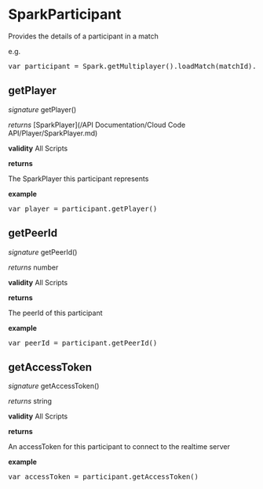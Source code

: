 # SparkParticipant

Provides the details of a participant in a match

e.g.

<pre rel="highlighter" code-brush="js" contenteditable="false">var participant = Spark.getMultiplayer().loadMatch(matchId).getParticipants[0];</pre>



## getPlayer

_signature_ getPlayer()</p>

_returns_ [SparkPlayer](/API Documentation/Cloud Code API/Player/SparkPlayer.md)</p>

<b>validity</b> All Scripts

<b>returns</b>

The SparkPlayer this participant represents

<b>example</b>

<pre rel="highlighter" code-brush="js" contenteditable="false">var player = participant.getPlayer()</pre>


## getPeerId

_signature_ getPeerId()</p>

_returns_ number</p>

<b>validity</b> All Scripts

<b>returns</b>

The peerId of this participant

<b>example</b>

<pre rel="highlighter" code-brush="js" contenteditable="false">var peerId = participant.getPeerId()</pre>


## getAccessToken

_signature_ getAccessToken()</p>

_returns_ string</p>

<b>validity</b> All Scripts

<b>returns</b>

An accessToken for this participant to connect to the realtime server

<b>example</b>

<pre rel="highlighter" code-brush="js" contenteditable="false">var accessToken = participant.getAccessToken()</pre>


